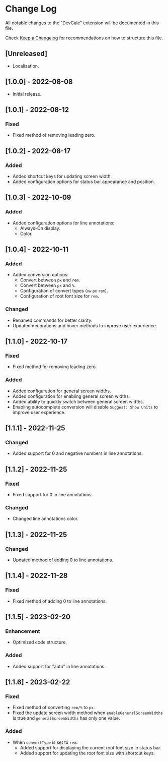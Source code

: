 # Change Log

All notable changes to the "DevCalc" extension will be documented in this file.

Check [Keep a Changelog](http://keepachangelog.com/) for recommendations on how to structure this file.

## [Unreleased]

- Localization.

## [1.0.0] - 2022-08-08

- Initial release.

## [1.0.1] - 2022-08-12

### Fixed

- Fixed method of removing leading zero.

## [1.0.2] - 2022-08-17

### Added

- Added shortcut keys for updating screen width.
- Added configuration options for status bar appearance and position.

## [1.0.3] - 2022-10-09

### Added

- Added configuration options for line annotations:
  - Always-On display.
  - Color.

## [1.0.4] - 2022-10-11

### Added

- Added conversion options:
  - Convert between `px` and `rem`.
  - Convert between `px` and `%`.
  - Configuration of convert types (`vw` `px` `rem`).
  - Configuration of root font size for `rem`.

### Changed

- Renamed commands for better clarity.
- Updated decorations and hover methods to improve user experience.

## [1.1.0] - 2022-10-17

### Fixed

- Fixed method for removing leading zero.

### Added

- Added configuration for general screen widths.
- Added configuration for enabling general screen widths.
- Added ability to quickly switch between general screen widths.
- Enabling autocomplete conversion will disable `Suggest: Show Units` to improve user experience.

## [1.1.1] - 2022-11-25

### Changed

- Added support for 0 and negative numbers in line annotations.

## [1.1.2] - 2022-11-25

### Fixed

- Fixed support for 0 in line annotations.

### Changed

- Changed line annotations color.

## [1.1.3] - 2022-11-25

### Changed

- Updated method of adding 0 to line annotations.

## [1.1.4] - 2022-11-28

### Fixed

- Fixed method of adding 0 to line annotations.

## [1.1.5] - 2023-02-20

### Enhancement

- Optimized code structure.

### Added

- Added support for "auto" in line annotations.

## [1.1.6] - 2023-02-22

### Fixed

- Fixed method of converting `rem/%` to `px`.
- Fixed the update screen width method when `enableGeneralScreenWidths` is true and `generalScreenWidths` has only one value.

### Added

- When `convertType` is set to `rem`:
  - Added support for displaying the current root font size in status bar.
  - Added support for updating the root font size with shortcut keys.
